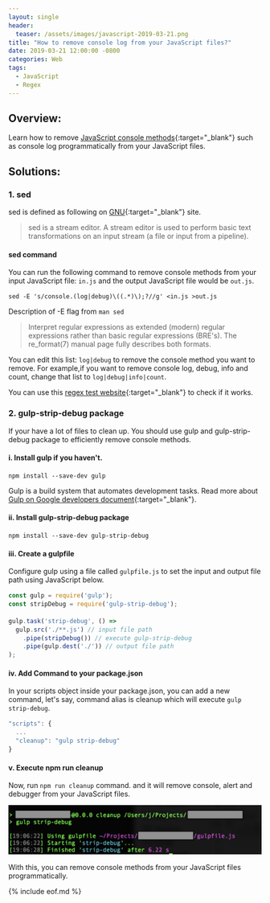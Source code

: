 ```yaml
---
layout: single
header:
  teaser: /assets/images/javascript-2019-03-21.png
title: "How to remove console log from your JavaScript files?"
date: 2019-03-21 12:00:00 -0800
categories: Web
tags:
  - JavaScript
  - Regex
---
```

## Overview:
Learn how to remove [JavaScript console methods](https://developer.mozilla.org/en-US/docs/Web/API/Console){:target="_blank"} such as console log programmatically from your JavaScript files.

## Solutions:
### 1. sed 
sed is defined as following on [GNU](https://www.gnu.org/software/sed/manual/sed.html){:target="_blank"} site.
> sed is a stream editor. A stream editor is used to perform basic text transformations on an input stream (a file or input from a pipeline).

#### sed command
You can run the following command to remove console methods from your input JavaScript file: `in.js` and the output JavaScript file would be `out.js`.

```
sed -E 's/console.(log|debug)\((.*)\);?//g' <in.js >out.js
```

Description of -E flag from `man sed` 
>  Interpret regular expressions as extended (modern) regular expressions rather than basic regular expressions (BRE's). The re_format(7) manual page fully describes both formats.

You can edit this list: `log|debug` to remove the console method you want to remove. For example,if you want to remove console log, debug, info and count, change that list to `log|debug|info|count`.

You can use this [regex test website](https://regex101.com/r/kC7rXR/3){:target="_blank"} to check if it works.

### 2. gulp-strip-debug package
If your have a lot of files to clean up. You should use gulp and gulp-strip-debug package to efficiently remove console methods.

#### i. Install gulp if you haven't. 
```terminal
npm install --save-dev gulp
```
Gulp is a build system that automates development tasks. Read more about [Gulp on Google developers document](https://developers.google.com/web/ilt/pwa/introduction-to-gulp){:target="_blank"}.

#### ii. Install gulp-strip-debug package
```terminal
npm install --save-dev gulp-strip-debug
```

#### iii. Create a gulpfile
Configure gulp using a file called `gulpfile.js` to set the input and output file path using JavaScript below.

```javascript
const gulp = require('gulp');
const stripDebug = require('gulp-strip-debug');

gulp.task('strip-debug', () =>
  gulp.src('./**.js') // input file path
    .pipe(stripDebug()) // execute gulp-strip-debug
    .pipe(gulp.dest('./')) // output file path 
);
```

#### iv. Add Command to your package.json
In your scripts object inside your package.json, you can add a new command, let's say, command alias is cleanup which will execute `gulp strip-debug`.

```javascript
"scripts": {
  ...
  "cleanup": "gulp strip-debug"
}
```

#### v. Execute npm run cleanup
Now, run `npm run cleanup` command. and it will remove console, alert and debugger from your JavaScript files. 

![gulp-strip-debug execution](/assets/images/gulp-strip-debug-execution-2019-03-21.png)

With this, you can remove console methods from your JavaScript files programmatically. 

{% include eof.md %}